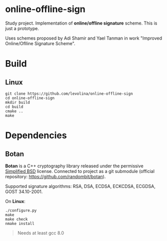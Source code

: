# online-offline-sign

Study project. Implementation of **online/offline signature** scheme. This is just a prototype.

Uses schemes proposed by Adi Shamir and Yael Tanman in work "Improved Online/Oflline Signature Scheme". 

# Build
## Linux
```
git clone https://github.com/levolina/online-offline-sign
cd online-offline-sign
mkdir build
cd build
cmake ..
make
```

# Dependencies
## Botan

**Botan** is a C++ cryptography library released under the permissive [Simplified BSD](https://botan.randombit.net/license.txt) license. Connected to project as a git submodule (official repository: https://github.com/randombit/botan).

Supported signature algorithms: RSA, DSA, ECDSA, ECKCDSA, ECGDSA, GOST 34.10-2001.

On **Linux**:
```
./configure.py
make
make check
nmake install
```
> Needs at least gcc 8.0

